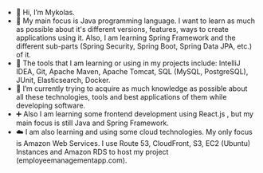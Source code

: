 - 👋 Hi, I’m Mykolas.
- 👀 My main focus is Java programming language. I want to learn as much as possible about it's different versions, features, ways to create applications using it. Also, I am learning Spring Framework and the different sub-parts (Spring Security, Spring Boot, Spring Data JPA, etc.) of it.
- 🔧 The tools that I am learning or using in my projects include: IntelliJ IDEA, Git, Apache Maven, Apache Tomcat, SQL (MySQL, PostgreSQL), JUnit, Elasticsearch, Docker.
- 🌱 I’m currently trying to acquire as much knowledge as possible about all these technologies, tools and best applications of them while developing software.
- ➕ Also I am learning some frontend development using React.js , but my main focus is still Java and Spring Framework.
- :cloud: I am also learning and using some cloud technologies. My only focus is Amazon Web Services. I use Route 53, CloudFront, S3, EC2 (Ubuntu) Instances and Amazon RDS to host my project (employeemanagementapp.com).


<!---
MykKuc/MykKuc is a ✨ special ✨ repository because its `README.md` (this file) appears on your GitHub profile.
You can click the Preview link to take a look at your changes.
--->
